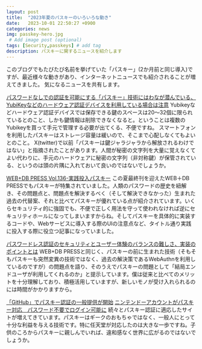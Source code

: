 ```yaml
---
layout: post
title:  "2023年夏のパスキーのいろいろな動き"
date:   2023-10-01 22:50:27 +0900
categories: news
img: passkey-hero.jpg
 # Add image post (optional)
tags: [Security,passkeys] # add tag
description: パスキーに関するニュースを紹介します
---
```


このブログでもたびたび名前を挙げていた「パスキー」(2か月前と同じ導入)ですが、最近様々な動きがあり、インターネットニュースでも紹介されることが増えてきました。
気になるニュースを共有します。

[パスワードなしでの認証を可能にする「パスキー」技術にはわなが潜んでいる、YubiKeyなどのハードウェア認証デバイスを利用している場合は注意](https://gigazine.net/news/20230721-passkey-resident/)
Yubikeyなどハードウェア認証デバイスでは保存できる鍵のスペースは20〜32個に限られているとのこと、しかも鍵情報は削除できなくなると。ということは複数のYubikeyを買って手元で管理する必要が出てくる、不便ですね。
スマートフォンを利用したパスキーはストレージ容量は緩いので、そこまで心配しなくてもよいとのこと。
X(twitter)で以前「パスキーは鍵ジャラジャラから解放されるわけではない」と指摘されたことがあります。人間が秘密の文字列を大量に覚えなくてよい代わりに、手元のハードウェアに秘密の文字列（非対称鍵）が保管されている、というのは頭の片隅に入れておいて良いのではないでしょうか。

[WEB+DB PRESS Vol.136-実践投入パスキー](https://gihyo.jp/magazine/wdpress/archive/2023/vol136)
この夏最終刊を迎えたWEB＋DB PRESSでもパスキーが特集されていました。人類のパスワードの歴史を紐解き、その問題点と、問題点を解決するべく（そして解決できなかった）生まれた過去の代替案、それと比べてパスキーが優れている点が紹介されています。いくらセキュリティ的に強固でも、不便で正しく用法を守って使われなければ逆にセキュリティホールになってしまいますからね。そしてパスキーを具体的に実装するコードや、Webサービスに導入する際のUIの注意点など、タイトル通り実践に投入する際に役立つ記事になっていました。


[パスワードレス認証のセキュリティとユーザー体験のバランスの難しさ、実装のポイントとは](https://codezine.jp/article/detail/18201)
WEB+DB PRESSと同じく、パスキーの前に生まれた技術（そもそもパスキーも突然変異の技術ではなく、過去の解決策であるWebAuthnを利用しているのですが）の問題点を語り、そのうえでパスキーの問題として「結局エンドユーザが利用してくれるのか」と提示しています。僕は従来と比べてのメリットを十分理解しており、積極活用していますが、新しいモノが受け入れられるのには時間がかかりますから。

[「GitHub」でパスキー認証の一般提供が開始](https://forest.watch.impress.co.jp/docs/news/1533547.html)
[ニンテンドーアカウントがパスキー対応　パスワード不要でログイン可能に](https://www.itmedia.co.jp/news/articles/2309/21/news144.html)
続々とパスキー認証に適応したサイトが増えてきています。パスキーはギークのおもちゃではなく、一般人にとって十分な利益を与える技術です。特に任天堂が対応したのは大きな一歩ですね。子供のころからパスキーに親しんでいれば、違和感なく世界に広がるのではないでしょうか。